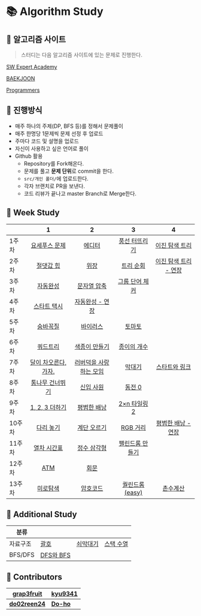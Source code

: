 # :books: Algorithm Study

## :orange_book: 알고리즘 사이트

> 스터디는 다음 알고리즘 사이트에 있는 문제로 진행한다.

[SW Expert Academy](https://swexpertacademy.com/main/main.do)

[BAEKJOON](https://www.acmicpc.net/)

[Programmers](https://programmers.co.kr/learn/challenges?tab=all_challenges)

## :ledger: 진행방식

- 매주 하나의 주제(DP, BFS 등)를 정해서 문제풀이
- 매주 한명당 1문제씩 문제 선정 후 업로드
- 주마다 코드 및 설명을 업로드
- 자신이 사용하고 싶은 언어로 풀이
- Github 활용
  - Repository를 Fork해온다.
  - 문제를 풀고 **문제 단위**로 commit을 한다.
  - `src/개인 폴더/`에 업로드한다.
  - 각자 브랜치로 PR을 보낸다.
  - 코드 리뷰가 끝나고 master Branch로 Merge한다.

## :green_book: Week Study

|        |                              1                               |                              2                               |                            3                            |                              4                               |
| ------ | :----------------------------------------------------------: | :----------------------------------------------------------: | :-----------------------------------------------------: | :----------------------------------------------------------: |
| 1주차  |    [요세푸스 문제](https://www.acmicpc.net/problem/1158)     |        [에디터](https://www.acmicpc.net/problem/1406)        |  [풍선 터뜨리기](https://www.acmicpc.net/problem/2346)  |    [이진 탐색 트리](https://www.acmicpc.net/problem/2957)    |
| 2주차  |      [절댓값 힙](https://www.acmicpc.net/problem/11286)      | [위장](https://programmers.co.kr/learn/courses/30/lessons/42578) |    [트리 순회](https://www.acmicpc.net/problem/1991)    | [이진 탐색 트리 - 연장](https://www.acmicpc.net/problem/2957) |
| 3주차  | [자동완성](https://programmers.co.kr/learn/courses/30/lessons/17685) | [문자열 압축](https://programmers.co.kr/learn/courses/30/lessons/60057) | [그룹 단어 체커](https://www.acmicpc.net/problem/1316)  |                                                              |
| 4주차  |     [스타트 택시](https://www.acmicpc.net/problem/19238)     | [자동완성 - 연장](https://programmers.co.kr/learn/courses/30/lessons/17685) |                                                         |                                                              |
| 5주차  |       [숨바꼭질](https://www.acmicpc.net/problem/1697)       |       [바이러스](https://www.acmicpc.net/problem/2606)       |     [토마토](https://www.acmicpc.net/problem/7569)      |                                                              |
| 6주차  |       [쿼드트리](https://www.acmicpc.net/problem/1992)       |    [색종이 만들기](https://www.acmicpc.net/problem/2630)     |   [종이의 개수](https://www.acmicpc.net/problem/1780)   |                                                              |
| 7주차  | [달이 차오른다, 가자.](https://www.acmicpc.net/problem/1194) | [러버덕을 사랑하는 모임](https://www.acmicpc.net/problem/18233) |     [막대기](https://www.acmicpc.net/problem/1094)      |    [스타트와 링크](https://www.acmicpc.net/problem/14889)    |
| 8주차  |   [통나무 건너뛰기](https://www.acmicpc.net/problem/11497)   |      [신입 사원](https://www.acmicpc.net/problem/1946)       |     [동전 0](https://www.acmicpc.net/problem/11047)     |                                                              |
| 9주차  |    [1, 2, 3 더하기](https://www.acmicpc.net/problem/9095)    |     [평범한 배낭](https://www.acmicpc.net/problem/12865)     |  [2×n 타일링 2](https://www.acmicpc.net/problem/11727)  |                                                              |
| 10주차 |      [다리 놓기](https://www.acmicpc.net/problem/1010)       |     [계단 오르기](https://www.acmicpc.net/problem/2579)      |    [RGB 거리](https://www.acmicpc.net/problem/1149)     | [평범한 배낭 - 연장](https://www.acmicpc.net/problem/12865)  |
| 11주차 |     [열차 시간표](https://www.acmicpc.net/problem/12731)     |     [정수 삼각형](https://www.acmicpc.net/problem/1932)      | [팰린드롬 만들기](https://www.acmicpc.net/problem/1254) |                                                              |
| 12주차 |         [ATM](https://www.acmicpc.net/problem/11399)         |        [회문](https://www.acmicpc.net/problem/17609)         |                                                         |                                                              |
| 13주차 |       [미로탐색](https://www.acmicpc.net/problem/2178)       |       [암호코드](https://www.acmicpc.net/problem/2011)       | [퀄린드롬(easy)](https://www.acmicpc.net/problem/20422) |       [촌수계산](https://www.acmicpc.net/problem/2644)       |

## :blue_book: Additional Study

| 분류     |                                                   |                                                   |                                                   |
| -------- | ------------------------------------------------- | ------------------------------------------------- | ------------------------------------------------- |
| 자료구조 | [괄호](https://www.acmicpc.net/problem/9012)      | [쇠막대기](https://www.acmicpc.net/problem/10799) | [스택 수열](https://www.acmicpc.net/problem/1874) |
| BFS/DFS  | [DFS와 BFS](https://www.acmicpc.net/problem/1260) |                                                   |                                                   |

## :raising_hand: Contributors

| [grap3fruit](https://github.com/grap3fruit)     | [**kyu9341**](https://github.com/kyu9341) |
| ----------------------------------------------- | ----------------------------------------- |
| [**do02reen24**](https://github.com/do02reen24) | [**Do-ho**](https://github.com/Do-ho)     |
